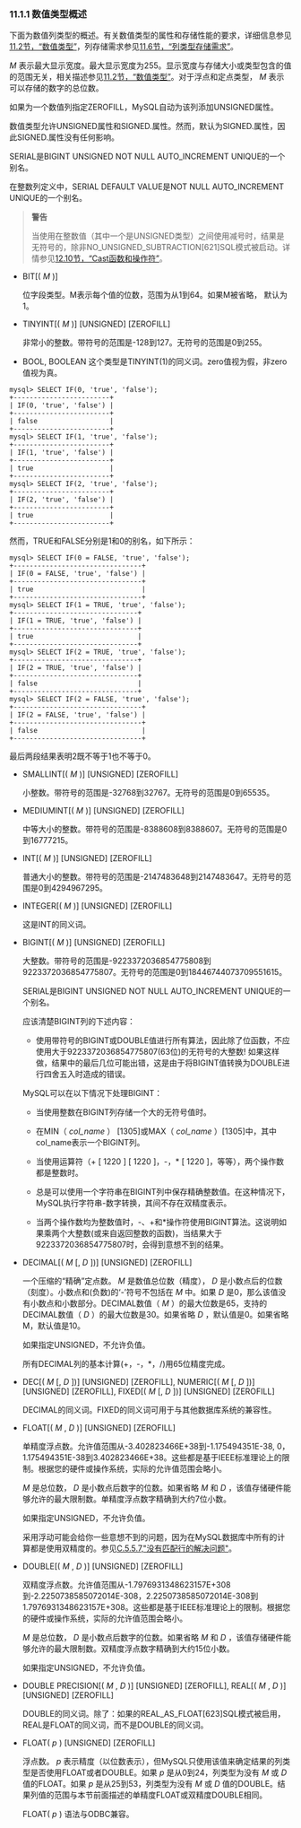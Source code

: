 ### 11.1.1 数值类型概述

下面为数值列类型的概述。有关数值类型的属性和存储性能的要求，详细信息参见[11.2节，“数值类型”](./11.02.00_Numeric_Types.md)，列存储需求参见[11.6节，“列类型存储需求”](./11.06.00_Data_Type_Storage_Requirements.md)。

 *M* 表示最大显示宽度。最大显示宽度为255。显示宽度与存储大小或类型包含的值的范围无关，相关描述参见[11.2节，“数值类型”](./11.02.00_Numeric_Types.md)。对于浮点和定点类型， *M* 表示可以存储的数字的总位数。

如果为一个数值列指定ZEROFILL，MySQL自动为该列添加UNSIGNED属性。

数值类型允许UNSIGNED属性和SIGNED.属性。然而，默认为SIGNED.属性，因此SIGNED.属性没有任何影响。

SERIAL是BIGINT UNSIGNED NOT NULL AUTO_INCREMENT UNIQUE的一个别名。


在整数列定义中，SERIAL DEFAULT VALUE是NOT NULL AUTO_INCREMENT UNIQUE的一个别名。

> **警告**
> 
> 当使用在整数值（其中一个是UNSIGNED类型）之间使用减号时，结果是无符号的，除非NO_UNSIGNED_SUBTRACTION[621]SQL模式被启动。详情参见[12.10节，“Cast函数和操作符”](../Chapter_12/12.10.00_Cast_Functions_and_Operators.md)。

* BIT[( *M* )]

    位字段类型。M表示每个值的位数，范围为从1到64。如果M被省略， 默认为1。

* TINYINT[( *M* )] [UNSIGNED] [ZEROFILL]

    非常小的整数。带符号的范围是-128到127。无符号的范围是0到255。

* BOOL, BOOLEAN
    这个类型是TINYINT(1)的同义词。zero值视为假，非zero值视为真。

```
mysql> SELECT IF(0, 'true', 'false');
+------------------------+
| IF(0, 'true', 'false') |
+------------------------+
| false                  |
+------------------------+
mysql> SELECT IF(1, 'true', 'false');
+------------------------+
| IF(1, 'true', 'false') |
+------------------------+
| true                   |
+------------------------+
mysql> SELECT IF(2, 'true', 'false');
+------------------------+
| IF(2, 'true', 'false') |
+------------------------+
| true                   |
+------------------------+
```

然而，TRUE和FALSE分别是1和0的别名，如下所示：

``` 
mysql> SELECT IF(0 = FALSE, 'true', 'false');
+--------------------------------+
| IF(0 = FALSE, 'true', 'false') |
+--------------------------------+
| true                           |
+--------------------------------+
mysql> SELECT IF(1 = TRUE, 'true', 'false');
+-------------------------------+
| IF(1 = TRUE, 'true', 'false') |
+-------------------------------+
| true                          |
+-------------------------------+
mysql> SELECT IF(2 = TRUE, 'true', 'false');
+-------------------------------+
| IF(2 = TRUE, 'true', 'false') |
+-------------------------------+
| false                         |
+-------------------------------+
mysql> SELECT IF(2 = FALSE, 'true', 'false');
+--------------------------------+
| IF(2 = FALSE, 'true', 'false') |
+--------------------------------+
| false                          |
+--------------------------------+
```

最后两段结果表明2既不等于1也不等于0。

* SMALLINT[( *M* )] [UNSIGNED] [ZEROFILL]

    小整数。带符号的范围是-32768到32767。无符号的范围是0到65535。

* MEDIUMINT[( *M* )] [UNSIGNED] [ZEROFILL]

    中等大小的整数。带符号的范围是-8388608到8388607。无符号的范围是0到16777215。

* INT[( *M* )] [UNSIGNED] [ZEROFILL]

    普通大小的整数。带符号的范围是-2147483648到2147483647。无符号的范围是0到4294967295。

* INTEGER[( *M* )] [UNSIGNED] [ZEROFILL]

    这是INT的同义词。

* BIGINT[( *M* )] [UNSIGNED] [ZEROFILL]

    大整数。带符号的范围是-9223372036854775808到9223372036854775807。无符号的范围是0到18446744073709551615。

    SERIAL是BIGINT UNSIGNED NOT NULL AUTO_INCREMENT UNIQUE的一个别名。

    应该清楚BIGINT列的下述内容：

    * 使用带符号的BIGINT或DOUBLE值进行所有算法，因此除了位函数，不应使用大于9223372036854775807(63位)的无符号的大整数! 如果这样做，结果中的最后几位可能出错，这是由于将BIGINT值转换为DOUBLE进行四舍五入时造成的错误。

    MySQL可以在以下情况下处理BIGINT：

    * 当使用整数在BIGINT列存储一个大的无符号值时。

    * 在MIN（ *col_name* ） [1305]或MAX（ *col_name* ）[1305]中，其中col_name表示一个BIGINT列。

    * 当使用运算符（+ [ 1220 ] [ 1220 ]，-，* [ 1220 ]，等等），两个操作数都是整数时。

    * 总是可以使用一个字符串在BIGINT列中保存精确整数值。在这种情况下，MySQL执行字符串-数字转换，其间不存在双精度表示。

    * 当两个操作数均为整数值时，-、+和*操作符使用BIGINT算法。这说明如果乘两个大整数(或来自返回整数的函数)，当结果大于9223372036854775807时，会得到意想不到的结果。

* DECIMAL[( *M* [, *D* ])] [UNSIGNED] [ZEROFILL]

    一个压缩的“精确”定点数。 *M* 是数值总位数（精度）， *D* 是小数点后的位数（刻度）。小数点和(负数)的‘-’符号不包括在 *M* 中。如果 *D* 是0，那么该值没有小数点和小数部分。DECIMAL数值（ *M* ）的最大位数是65，支持的DECIMAL数值（ *D* ）的最大位数是30。如果省略 *D* ，默认值是0。如果省略M，默认值是10。

    如果指定UNSIGNED，不允许负值。

    所有DECIMAL列的基本计算(+，-，*，/)用65位精度完成。

* DEC[( *M* [, *D* ])] [UNSIGNED] [ZEROFILL], NUMERIC[( *M* [, *D* ])] [UNSIGNED] [ZEROFILL], FIXED[( *M* [, *D* ])] [UNSIGNED] [ZEROFILL]

    DECIMAL的同义词。FIXED的同义词可用于与其他数据库系统的兼容性。

* FLOAT[( *M* , *D* )] [UNSIGNED] [ZEROFILL]

    单精度浮点数。允许值范围从-3.402823466E+38到-1.175494351E-38, 0，1.175494351E-38到3.402823466E+38。这些都是基于IEEE标准理论上的限制。根据您的硬件或操作系统，实际的允许值范围会略小。

     *M* 是总位数， *D* 是小数点后数字的位数。如果省略 *M* 和 *D* ，该值存储硬件能够允许的最大限制数。单精度浮点数字精确到大约7位小数。

    如果指定UNSIGNED，不允许负值。

    采用浮动可能会给你一些意想不到的问题，因为在MySQL数据库中所有的计算都是使用双精度的。参见[C.5.5.7,"没有匹配行的解决问题"](C.5.5.7)。

* DOUBLE[( *M* , *D* )] [UNSIGNED] [ZEROFILL]

    双精度浮点数。允许值范围从-1.7976931348623157E+308到-2.2250738585072014E-308，2.2250738585072014E-308到1.7976931348623157E+308。这些都是基于IEEE标准理论上的限制。根据您的硬件或操作系统，实际的允许值范围会略小。

     *M* 是总位数， *D* 是小数点后数字的位数。如果省略 *M* 和 *D* ，该值存储硬件能够允许的最大限制数。双精度浮点数字精确到大约15位小数。

    如果指定UNSIGNED，不允许负值。

* DOUBLE PRECISION[( *M* , *D* )] [UNSIGNED] [ZEROFILL], REAL[( *M* , *D* )] [UNSIGNED] [ZEROFILL]

    DOUBLE的同义词。除了：如果的REAL_AS_FLOAT[623]SQL模式被启用，REAL是FLOAT的同义词，而不是DOUBLE的同义词。

* FLOAT( *p* ) [UNSIGNED] [ZEROFILL]

    浮点数。 *p* 表示精度（以位数表示），但MySQL只使用该值来确定结果的列类型是否使用FLOAT或者DOUBLE。如果 *p* 是从0到24，列类型为没有 *M* 或 *D* 值的FLOAT。如果 *p* 是从25到53，列类型为没有 *M* 或 *D* 值的DOUBLE。结果列值的范围与本节前面描述的单精度FLOAT或双精度DOUBLE相同。

    FLOAT( *p* ) 语法与ODBC兼容。
